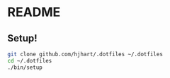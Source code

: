 # README

## Setup!

```bash
git clone github.com/hjhart/.dotfiles ~/.dotfiles
cd ~/.dotfiles
./bin/setup
```
